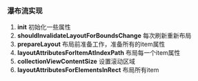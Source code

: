 ### 瀑布流实现
1. **init** 初始化一些属性
2. **shouldInvalidateLayoutForBoundsChange** 每次刷新重新布局
3. **prepareLayout**	布局前准备工作，准备所有的item属性
4. **layoutAttributesForItemAtIndexPath** 布局每一个item属性
5. **collectionViewContentSize** 设置滚动区域
6. **layoutAttributesForElementsInRect** 布局所有item